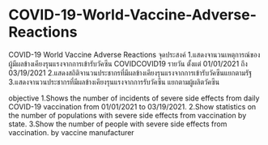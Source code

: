 # COVID-19-World-Vaccine-Adverse-Reactions
COVID-19 World Vaccine Adverse Reactions
จุดประสงค์
1.แสดงจานวนเหตุการณ์ของผู้มีผลข้างเคียงรุนแรงจากการเข้ารับวัคซีน COVIDCOVID19 รายวัน ตั้งแต่ 01/01/2021 ถึง 03/19/2021
2.แสดงสถิติจานวนประชากรที่มีผลข้างเคียงรุนแรงจากการเข้ารับวัคซีนแยกตามรัฐ
3.แสดงจานวนประชากรที่มีผลข้างเคียงรุนแรงจากการรับวัคซีน แยกตามผู้ผลิตวัคซีน

objective
1.Shows the number of incidents of severe side effects from daily COVID-19 vaccination from 01/01/2021 to 03/19/2021.
2.Show statistics on the number of populations with severe side effects from vaccination by state.
3.Show the number of people with severe side effects from vaccination. by vaccine manufacturer
